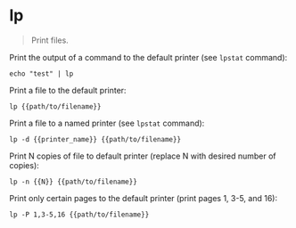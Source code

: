 lp
==

> Print files.

Print the output of a command to the default printer (see `lpstat` command):

    echo "test" | lp

Print a file to the default printer:

    lp {{path/to/filename}}

Print a file to a named printer (see `lpstat` command):

    lp -d {{printer_name}} {{path/to/filename}}

Print N copies of file to default printer (replace N with desired number of copies):

    lp -n {{N}} {{path/to/filename}}

Print only certain pages to the default printer (print pages 1, 3-5, and 16):

    lp -P 1,3-5,16 {{path/to/filename}}
